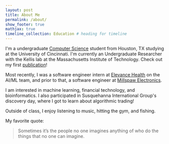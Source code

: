 ```yaml
---
layout: post
title: About Me 
permalink: /about/
show_footer: true
mathjax: true
timeline_collection: Education # heading for timeline
---
```


I'm a undergraduate [Computer Science](https://ceas.uc.edu/academics/departments/computer-science.html) student from Houston, TX studying at the University of Cincinnati. I'm currently an Undergraduate Researcher with the Kellis lab at the Massachusetts Institute of Technology. Check out my first [publication](https://joss.theoj.org)!

Most recently, I was a software engineer intern at [Elevance Health](https://www.elevancehealth.com/) on the AI/ML team, and prior to that, a software engineer at [Millspaw Electronics](https://millspawelectronics.com).

I am interested in machine learning, financial technology, and bioinformatics. I also participated in Susquehanna International Group's discovery day, where I got to learn about algorithmic trading!

Outside of class, I enjoy listening to music, hitting the gym, and fishing.

My favorite quote:

> Sometimes it’s the people no one imagines anything of who do the things that no one can imagine.
